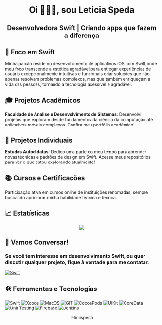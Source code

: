 

<h1 align="center">Oi 👩🏻‍💻, sou Leticia Speda</h1>
<h2 align="center">Desenvolvedora Swift | Criando apps que fazem a diferença</h2>

## 🍎 Foco em Swift
Minha paixão reside no desenvolvimento de aplicativos iOS com Swift,onde meu foco transcende a estética agradável para entregar experiências de usuário excepcionalmente intuitivas e funcionais  criar soluções que não apenas resolvam problemas complexos, mas que também enriqueçam a vida das pessoas, tornando a tecnologia acessível e agradável.

## 🎓 Projetos Acadêmicos
 **Faculdade de Analise e Desenvolvimento de SIstemas**: Desenvolvi projetos que exploram desde fundamentos da ciência da computação até aplicativos móveis complexos. Confira meu portfólio acadêmico!

## 🚀 Projetos Individuais
 **Estudos Autodidatas**: Dedico uma parte do meu tempo para aprender novas técnicas e padrões de design em Swift. Acesse meus repositórios para ver o que estou explorando atualmente!

## 📚 Cursos e Certificações
 Participação ativa em cursos online de instituições renomadas, sempre buscando aprimorar minha habilidade técnica e teórica.


## 📈 Estatísticas

<p
 align="center">
<img src="https://github-readme-streak-stats.herokuapp.com/?user=LeticiaSpeda&theme=radical"/> 
</p>

## 💬 Vamos Conversar!
### Se você tem interesse em desenvolvimento Swift, ou quer discutir qualquer projeto, fique à vontade para me contatar.

[<img alt="Swift" src="https://img.shields.io/badge/LinkedIn-0077B5?style=for-the-badge&logo=linkedin&logoColor=white" />](linkedin.com/in/leticiaoliveiraspeda)

## 🛠️ Ferramentas e Tecnologias
<p>
  <img alt="Swift" src="https://img.shields.io/badge/Swift-FA7343?style=for-the-badge&logo=swift&logoColor=white" />
  <img alt="Xcode" src="https://img.shields.io/badge/Xcode-007ACC?style=for-the-badge&logo=Xcode&logoColor=white" />
  <img alt="MacOS" src="https://img.shields.io/badge/mac%20os-000000?style=for-the-badge&logo=apple&logoColor=white" />
  <img alt="GIT" src="https://img.shields.io/badge/GIT-E44C30?style=for-the-badge&logo=git&logoColor=white"/>
   <img alt="CocoaPods" src="https://img.shields.io/badge/CocoaPods-%23FFFFFF?style=for-the-badge&logo=CocoaPods"/>
  <img alt="UIKit" src="https://img.shields.io/badge/UIKit-%23FFFFFF?style=for-the-badge&logo=uikit"/>
  <img alt="CoreData" src="https://img.shields.io/badge/CoreData-%23191970?style=for-the-badge&logo=CoreData"/>
  <img alt="Unit Testing" src="https://img.shields.io/badge/UI%2FUnit%20Testing-%23808080?style=for-the-badge&logo=gear"/>
  <img alt="Firebase" src="https://img.shields.io/badge/firebase-%23FFFFFF?style=for-the-badge&logo=firebase"/>
  <img alt="Jenkins" src="https://img.shields.io/badge/jenkins-%23D24939?style=for-the-badge&logo=jenkins&labelColor=white" />
</p>

<p align="center">
 <img src="https://komarev.com/ghpvc/?username=leticiispeda&label=Profile%20views&color=blue&style=flat-square" alt="leticiispeda" height="16" width="90"/>
</p>